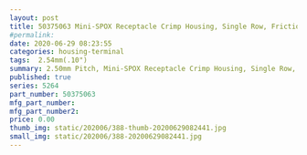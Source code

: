 ```yaml
---
layout: post
title: 50375063 Mini-SPOX Receptacle Crimp Housing, Single Row, Friction Lock, 6 Circuits, Natural
#permalink: 
date: 2020-06-29 08:23:55
categories: housing-terminal
tags:  2.54mm(.10")
summary: 2.50mm Pitch, Mini-SPOX Receptacle Crimp Housing, Single Row, Friction Lock, 6 Circuits, Natural
published: true 
series: 5264
part_number: 50375063
mfg_part_number: 
mfg_part_number2: 
price: 0.00
thumb_img: static/202006/388-thumb-20200629082441.jpg
small_img: static/202006/388-20200629082441.jpg
---
```



